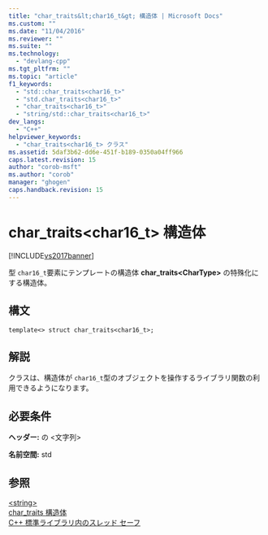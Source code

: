 ```yaml
---
title: "char_traits&lt;char16_t&gt; 構造体 | Microsoft Docs"
ms.custom: ""
ms.date: "11/04/2016"
ms.reviewer: ""
ms.suite: ""
ms.technology: 
  - "devlang-cpp"
ms.tgt_pltfrm: ""
ms.topic: "article"
f1_keywords: 
  - "std::char_traits<char16_t>"
  - "std.char_traits<char16_t>"
  - "char_traits<char16_t>"
  - "string/std::char_traits<char16_t>"
dev_langs: 
  - "C++"
helpviewer_keywords: 
  - "char_traits<char16_t> クラス"
ms.assetid: 5daf3b62-dd6e-451f-b189-0350a04ff966
caps.latest.revision: 15
author: "corob-msft"
ms.author: "corob"
manager: "ghogen"
caps.handback.revision: 15
---
```

# char_traits&lt;char16_t&gt; 構造体
[!INCLUDE[vs2017banner](../assembler/inline/includes/vs2017banner.md)]

型 `char16_t`要素にテンプレートの構造体 **char\_traits\<CharType\>** の特殊化にする構造体。  
  
## 構文  
  
```  
template<> struct char_traits<char16_t>;  
```  
  
## 解説  
 クラスは、構造体が `char16_t`型のオブジェクトを操作するライブラリ関数の利用できるようになります。  
  
## 必要条件  
 **ヘッダー:** の \<文字列\>  
  
 **名前空間:** std  
  
## 参照  
 [\<string\>](../standard-library/string.md)   
 [char\_traits 構造体](../standard-library/char-traits-struct.md)   
 [C\+\+ 標準ライブラリ内のスレッド セーフ](../standard-library/thread-safety-in-the-cpp-standard-library.md)